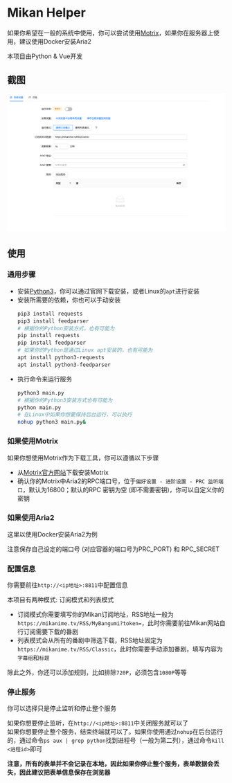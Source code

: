 # Mikan Helper

如果你希望在一般的系统中使用，你可以尝试使用[Motrix](https://motrix.app/)，如果你在服务器上使用，建议使用Docker安装Aria2

本项目由Python & Vue开发

## 截图
![截图](demo/screenshot.png)

## 使用

### 通用步骤
- 安装[Python3](https://www.python.org/)，你可以通过官网下载安装，或者Linux的`apt`进行安装
- 安装所需要的依赖，你也可以手动安装
  ```bash
  pip3 install requests
  pip3 install feedparser
  # 根据你的Python安装方式，也有可能为
  pip install requests
  pip install feedparser
  # 如果你的Python是通过Linux apt安装的，也有可能为
  apt install python3-requests
  apt install python3-feedparser
  ```
- 执行命令来运行服务
  ```bash
  python3 main.py
  # 根据你的Python3安装方式也有可能为
  python main.py
  # 在Linux中如果你想要保持后台运行，可以执行
  nohup python3 main.py&
  ```

### 如果使用Motrix

如果你想使用Motrix作为下载工具，你可以遵循以下步骤

- 从[Motrix官方网站](https://motrix.app/)下载安装Motrix
- 确认你的Motrix中Aria2的RPC端口号，位于`偏好设置 - 进阶设置 - PRC 监听端口`，默认为16800；默认的RPC 密钥为空 (即不需要密钥)，你可以自定义你的密钥
  
### 如果使用Aria2

这里以使用Docker安装Aria2为例

注意保存自己设定的端口号 (对应容器的端口号为PRC_PORT) 和 RPC_SECRET

### 配置信息

你需要前往`http://<ip地址>:8811`中配置信息

本项目有两种模式: 订阅模式和列表模式

- 订阅模式你需要填写你的Mikan订阅地址，RSS地址一般为`https://mikanime.tv/RSS/MyBangumi?token=`，此时你需要前往Mikan网站自行订阅需要下载的番剧
- 列表模式会从所有的番剧中筛选下载，RSS地址固定为`https://mikanime.tv/RSS/Classic`，此时你需要手动添加番剧，填写内容为`字幕组`和`标题`

除此之外，你还可以添加规则，比如排除`720P`，必须包含`1080P`等等

### 停止服务

你可以选择只是停止监听和停止整个服务

如果你想要停止监听，在`http://<ip地址>:8811`中关闭服务就可以了  
如果你想要停止整个服务，结束终端就可以了。如果你使用通过`nohup`在后台运行的，通过命令`ps aux | grep python`找到进程号（一般为第二列），通过命令`kill <进程id>`即可

**注意，所有的表单并不会记录在本地，因此如果你停止整个服务，表单数据会丢失，因此建议把表单信息保存在浏览器**